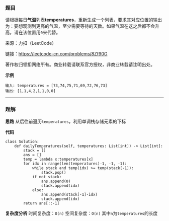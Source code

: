 ### 题目
请根据每日**气温**列表**temperatures**，重新生成一个列表，要求其对应位置的输出为：要想观测到更高的气温，至少需要等待的天数。如果气温在这之后都不会升高，请在该位置用`0`来代替。

来源：力扣（LeetCode）

链接：https://leetcode-cn.com/problems/8Zf90G

著作权归领扣网络所有。商业转载请联系官方授权，非商业转载请注明出处。

**示例**
```
输入: temperatures = [73,74,75,71,69,72,76,73]
输出: [1,1,4,2,1,1,0,0]
```
------------
### 题解
**思路**
从后往前遍历`temperatures`，利用单调栈存储元素的下标

**代码**
```
class Solution:
    def dailyTemperatures(self, temperatures: List[int]) -> List[int]:
        stack = []
        ans = []
        temp = lambda x:temperatures[x]
        for idx in range(len(temperatures)-1, -1, -1):
            while stack and temp(idx) >= temp(stack[-1]):
                stack.pop()
            if not stack:
                ans.append(0)
                stack.append(idx)
            else:
                ans.append(stack[-1]-idx)
                stack.append(idx)
        return ans[::-1]
```
**复杂度分析**
时间复杂度：`O(n)`
空间复杂度：`O(n)`
其中`n`为`temperatures`的长度
